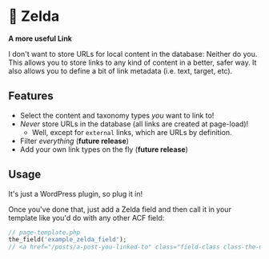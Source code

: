 # 👸 Zelda

**A more useful Link**

I don't want to store URLs for local content in the database: Neither do you. This allows you to store links to any kind of content in a better, safer way. It also allows you to define a bit of link metadata (i.e. text, target, etc).

## Features

- Select the content and taxonomy types *you* want to link to!
- *Never* store URLs in the database (all links are created at page-load)!
    - Well, except for `external` links, which are URLs by definition.
- Filter *everything* (**future release**)
- Add your own link types on the fly (**future release**)

## Usage

It's just a WordPress plugin, so plug it in!

Once you've done that, just add a Zelda field and then call it in your template like you'd do with any other ACF field:

```php
// page-template.php
the_field('example_zelda_field');
// <a href="/posts/a-post-you-linked-to" class="field-class class-the-user-set">Link Text!</a>
```
